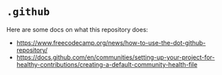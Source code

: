 # `.github`

Here are some docs on what this repository does:
* https://www.freecodecamp.org/news/how-to-use-the-dot-github-repository/
* https://docs.github.com/en/communities/setting-up-your-project-for-healthy-contributions/creating-a-default-community-health-file
